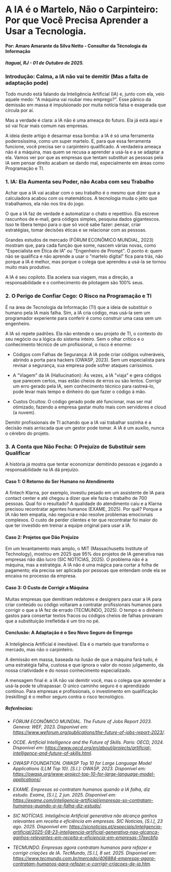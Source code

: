 # A IA é o Martelo, Não o Carpinteiro: Por que Você Precisa Aprender a Usar a Tecnologia.
#### Por: Amaro Amarante da Silva Netto - Consultor da Técnologia da Informação
##### Itaguaí, RJ - 01 de Outubro de 2025.

### Introdução: Calma, a IA não vai te demitir (Mas a falta de adaptação pode)
Todo mundo está falando da Inteligência Artificial (IA) e, junto com ela, veio aquele medo: "A máquina vai roubar meu emprego?". Esse pânico da demissão em massa é impulsionado por muita notícia falsa e exagerada que circula por aí.

Mas a verdade é clara: a IA não é uma ameaça do futuro. Ela já está aqui e só vai ficar mais comum nas empresas.

A ideia deste artigo é desarmar essa bomba: a IA é só uma ferramenta poderosíssima, como um super martelo. E, para que essa ferramenta funcione, você precisa ser o carpinteiro qualificado. A verdadeira ameaça não é a máquina, mas quem se recusa a aprender a usá-la e a se adaptar a ela. Vamos ver por que as empresas que tentam substituir as pessoas pela IA sem pensar direito acabam se dando mal, especialmente em áreas como Programação e TI.

### 1. IA: Ela Aumenta seu Poder, não Acaba com seu Trabalho
Achar que a IA vai acabar com o seu trabalho é o mesmo que dizer que a calculadora acabou com os matemáticos. A tecnologia muda o jeito que trabalhamos, ela não nos tira do jogo.

O que a IA faz de verdade é automatizar o chato e repetitivo. Ela escreve rascunhos de e-mail, gera códigos simples, pesquisa dados gigantescos. Isso te libera tempo para o que só você sabe fazer: pensar, criar estratégias, tomar decisões éticas e se relacionar com as pessoas.

Grandes estudos de mercado (FÓRUM ECONÔMICO MUNDIAL, 2023) mostram que, para cada função que some, nascem várias novas, como "Especialista em Ética de IA" ou "Engenheiro de Prompt". O ponto é: quem não se qualifica e não aprende a usar o "martelo digital" fica para trás, não porque a IA é melhor, mas porque o colega que aprendeu a usá-la se tornou muito mais produtivo.

A IA é seu copiloto. Ela acelera sua viagem, mas a direção, a responsabilidade e o conhecimento de pilotagem são 100% seus.

### 2. O Perigo de Confiar Cego: O Risco na Programação e TI
É na área de Tecnologia da Informação (TI) que a ideia de substituir o humano pela IA mais falha. Sim, a IA cria código, mas usá-la sem um programador experiente para conferir é como construir uma casa sem um engenheiro.

A IA só repete padrões. Ela não entende o seu projeto de TI, o contexto do seu negócio ou a lógica do sistema inteiro. Sem o olhar crítico e o conhecimento técnico de um profissional, o risco é enorme:

- Códigos com Falhas de Segurança: A IA pode criar códigos vulneráveis, abrindo a porta para hackers (OWASP, 2023). Sem um especialista para revisar a segurança, sua empresa pode sofrer ataques caríssimos.

- A "Viagem" da IA (Hallucination): Às vezes, a IA "viaja" e gera códigos que parecem certos, mas estão cheios de erros ou são lentos. Corrigir um erro gerado pela IA, sem conhecimento técnico para rastreá-lo, pode levar mais tempo e dinheiro do que fazer o código à mão.

- Custos Ocultos: O código gerado pode até funcionar, mas ser mal otimizado, fazendo a empresa gastar muito mais com servidores e cloud (a nuvem).

Demitir profissionais de TI achando que a IA vai trabalhar sozinha é a decisão mais arriscada que um gestor pode tomar. A IA é um auxílio, nunca o cérebro do projeto.

### 3. A Conta que Não Fecha: O Prejuízo de Substituir sem Qualificar
A história já mostra que tentar economizar demitindo pessoas e jogando a responsabilidade na IA dá prejuízo.

#### Caso 1: O Retorno do Ser Humano no Atendimento

A fintech Klarna, por exemplo, investiu pesado em um assistente de IA para contact center e até chegou a dizer que ele fazia o trabalho de 700 pessoas. Qual foi o resultado? A qualidade do atendimento caiu e a Klarna precisou recontratar agentes humanos (EXAME, 2025). Por quê? Porque a IA não tem empatia, não negocia e não resolve problemas emocionais complexos. O custo de perder clientes e ter que recontratar foi maior do que ter investido em treinar a equipe original para usar a IA.

#### Caso 2: Projetos que Dão Prejuízo

Em um levantamento mais amplo, o MIT (Massachusetts Institute of Technology), mostrou em 2025 que 95% dos projetos de IA generativa nas empresas não dão lucro (SIC NOTÍCIAS, 2025). O problema não é a máquina, mas a estratégia. A IA não é uma mágica para cortar a folha de pagamento; ela precisa ser aplicada por pessoas que entendam onde ela se encaixa no processo da empresa.

#### Caso 3: O Custo de Corrigir a Máquina

Muitas empresas que demitiram redatores e designers para usar a IA para criar conteúdo ou código voltaram a contratar profissionais humanos para corrigir o que a IA fez de errado (TECMUNDO, 2025). O tempo e o dinheiro gastos para consertar textos fracos ou códigos cheios de falhas provaram que a substituição irrefletida é um tiro no pé.

#### Conclusão: A Adaptação é o Seu Novo Seguro de Emprego
A Inteligência Artificial é inevitável. Ela é o martelo que transforma o mercado, mas não o carpinteiro.

A demissão em massa, baseada na ilusão de que a máquina fará tudo, é uma estratégia falha, custosa e que ignora o valor do nosso julgamento, da nossa criatividade e do nosso conhecimento especializado.

A mensagem final é: a IA não vai demitir você, mas o colega que aprender a usá-la pode te ultrapassar. O único caminho seguro é o aprendizado contínuo. Para empresas e profissionais, o investimento em qualificação (reskilling) é o melhor seguro contra o risco tecnológico.

##### Referências:
- *FÓRUM ECONÔMICO MUNDIAL. The Future of Jobs Report 2023. Geneva: WEF, 2023. Disponível em: https://www.weforum.org/publications/the-future-of-jobs-report-2023/.*

- *OCDE. Artificial Intelligence and the Future of Skills. Paris: OECD, 2024. Disponível em: https://www.oecd.org/en/about/projects/artificial-intelligence-and-future-of-skills.html.*

- *OWASP FOUNDATION. OWASP Top 10 for Large Language Model Applications (LLM Top 10). [S.l.]: OWASP, 2023. Disponível em: https://owasp.org/www-project-top-10-for-large-language-model-applications/.*

- *EXAME. Empresas só contratam humanos quando a IA falha, diz estudo. Exame, [S.l.], 2 jun. 2025. Disponível em: https://exame.com/inteligencia-artificial/empresas-so-contratam-humanos-quando-a-ia-falha-diz-estudo/.*

- *SIC NOTÍCIAS. Inteligência Artificial generativa não alcança ganhos relevantes em receita e eficiência em empresas. SIC Notícias, [S.l.], 23 ago. 2025. Disponível em: https://sicnoticias.pt/especiais/inteligencia-artificial/2025-08-23-inteligencia-artificial-generativa-nao-alcanca-ganhos-relevantes-em-receita-e-eficiencia-em-empresas-17aecbfa.*

- *TECMUNDO. Empresas agora contratam humanos para refazer e corrigir criações de IA. TecMundo, [S.l.], 8 set. 2025. Disponível em: https://www.tecmundo.com.br/mercado/406884-empresas-agora-contratam-humanos-para-refazer-e-corrigir-criacoes-de-ia.htm.*

